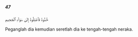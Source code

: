 ##### 47

<span class="ayah">خُذُوهُ فَٱعْتِلُوهُ إِلَىٰ سَوَآءِ ٱلْجَحِيمِ</span>

<span class="ayah_translation">Peganglah dia kemudian seretlah dia ke tengah-tengah neraka.</span>
